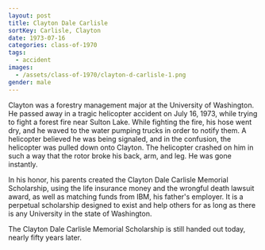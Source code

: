 ```yaml
---
layout: post
title: Clayton Dale Carlisle
sortKey: Carlisle, Clayton
date: 1973-07-16
categories: class-of-1970
tags:
  - accident
images:
  - /assets/class-of-1970/clayton-d-carlisle-1.png
gender: male
---
```

Clayton was a forestry management major at the University of Washington. He passed away in a tragic helicopter accident on July 16, 1973, while trying to fight a forest fire near Sulton Lake. While fighting the fire, his hose went dry, and he waved to the water pumping trucks in order to notify them. A helicopter believed he was being signaled, and in the confusion, the helicopter was pulled down onto Clayton. The helicopter crashed on him in such a way that the rotor broke his back, arm, and leg. He was gone instantly.

In his honor, his parents created the Clayton Dale Carlisle Memorial Scholarship, using the life insurance money and the wrongful death lawsuit award, as well as matching funds from IBM, his father's employer. It is a perpetual scholarship designed to exist and help others for as long as there is any University in the state of Washington.

The Clayton Dale Carlisle Memorial Scholarship is still handed out today, nearly fifty years later.